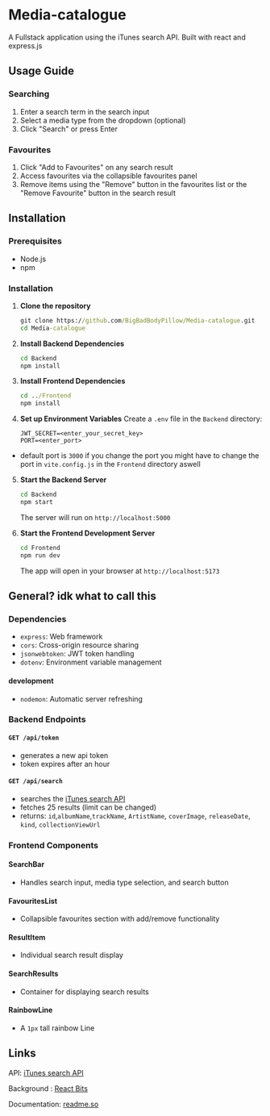 # Media-catalogue

A Fullstack application using the iTunes search API. Built with react and express.js

## Usage Guide

### Searching

1. Enter a search term in the search input
2. Select a media type from the dropdown (optional)
3. Click "Search" or press Enter

### Favourites

1. Click "Add to Favourites" on any search result
2. Access favourites via the collapsible favourites panel
3. Remove items using the "Remove" button in the favourites list or the "Remove Favourite" button in the search result

## Installation

### Prerequisites

- Node.js
- npm

### Installation

1. **Clone the repository**

   ```cmd
   git clone https://github.com/BigBadBodyPillow/Media-catalogue.git
   cd Media-catalogue
   ```

2. **Install Backend Dependencies**

   ```cmd
   cd Backend
   npm install
   ```

3. **Install Frontend Dependencies**

   ```cmd
   cd ../Frontend
   npm install
   ```

4. **Set up Environment Variables**
   Create a `.env` file in the `Backend` directory:

   ```
   JWT_SECRET=<enter_your_secret_key>
   PORT=<enter_port>
   ```

- default port is `3000` if you change the port you might have to change the port in `vite.config.js` in the `Frontend` directory aswell

5. **Start the Backend Server**

   ```cmd
   cd Backend
   npm start
   ```

   The server will run on `http://localhost:5000`

6. **Start the Frontend Development Server**
   ```bash
   cd Frontend
   npm run dev
   ```
   The app will open in your browser at `http://localhost:5173`


## General? idk what to call this
### Dependencies

- `express`: Web framework
- `cors`: Cross-origin resource sharing
- `jsonwebtoken`: JWT token handling
- `dotenv`: Environment variable management

#### development

- `nodemon`: Automatic server refreshing

### Backend Endpoints

#### `GET /api/token`

- generates a new api token
- token expires after an hour

#### `GET /api/search`

- searches the [iTunes search API](https://developer.apple.com/library/archive/documentation/AudioVideo/Conceptual/iTuneSearchAPI/index.html#//apple_ref/doc/uid/TP40017632-CH3-SW1)
- fetches 25 results (limit can be changed)
- returns: `id`,`albumName`,`trackName`, `ArtistName`, `coverImage`, `releaseDate`, `kind`, `collectionViewUrl`

### Frontend Components

#### SearchBar

- Handles search input, media type selection, and search button

#### FavouritesList

- Collapsible favourites section with add/remove functionality

#### ResultItem

- Individual search result display

#### SearchResults

- Container for displaying search results

#### RainbowLine

- A `1px` tall rainbow Line

## Links

API: [iTunes search API](https://developer.apple.com/library/archive/documentation/AudioVideo/Conceptual/iTuneSearchAPI/index.html#//apple_ref/doc/uid/TP40017632-CH3-SW1)

Background : [React Bits](https://www.reactbits.dev/)

Documentation: [readme.so](https://readme.so/editor)
